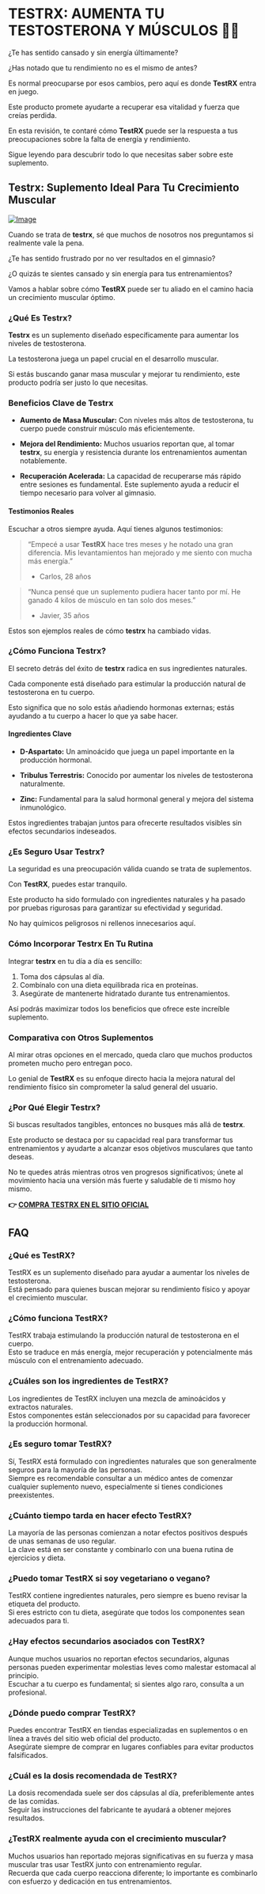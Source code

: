 # TESTRX: AUMENTA TU TESTOSTERONA Y MÚSCULOS 💪🔥

¿Te has sentido cansado y sin energía últimamente? 

¿Has notado que tu rendimiento no es el mismo de antes? 

Es normal preocuparse por esos cambios, pero aquí es donde **TestRX** entra en juego. 

Este producto promete ayudarte a recuperar esa vitalidad y fuerza que creías perdida. 

En esta revisión, te contaré cómo **TestRX** puede ser la respuesta a tus preocupaciones sobre la falta de energía y rendimiento. 

Sigue leyendo para descubrir todo lo que necesitas saber sobre este suplemento.

## Testrx: Suplemento Ideal Para Tu Crecimiento Muscular

[![Image](https://www2.sellhealth.com/129/TestRX_logo_500px120px.png)](https://gchaffi.com/RRzor242)

Cuando se trata de **testrx**, sé que muchos de nosotros nos preguntamos si realmente vale la pena. 

¿Te has sentido frustrado por no ver resultados en el gimnasio? 

¿O quizás te sientes cansado y sin energía para tus entrenamientos?

Vamos a hablar sobre cómo **TestRX** puede ser tu aliado en el camino hacia un crecimiento muscular óptimo.

### ¿Qué Es Testrx?

**Testrx** es un suplemento diseñado específicamente para aumentar los niveles de testosterona. 

La testosterona juega un papel crucial en el desarrollo muscular. 

Si estás buscando ganar masa muscular y mejorar tu rendimiento, este producto podría ser justo lo que necesitas.

### Beneficios Clave de Testrx

- **Aumento de Masa Muscular:** Con niveles más altos de testosterona, tu cuerpo puede construir músculo más eficientemente.
  
- **Mejora del Rendimiento:** Muchos usuarios reportan que, al tomar **testrx**, su energía y resistencia durante los entrenamientos aumentan notablemente.

- **Recuperación Acelerada:** La capacidad de recuperarse más rápido entre sesiones es fundamental. Este suplemento ayuda a reducir el tiempo necesario para volver al gimnasio.

#### Testimonios Reales

Escuchar a otros siempre ayuda. Aquí tienes algunos testimonios:

> “Empecé a usar **TestRX** hace tres meses y he notado una gran diferencia. Mis levantamientos han mejorado y me siento con mucha más energía.” 
> - Carlos, 28 años

> “Nunca pensé que un suplemento pudiera hacer tanto por mí. He ganado 4 kilos de músculo en tan solo dos meses.” 
> - Javier, 35 años

Estos son ejemplos reales de cómo **testrx** ha cambiado vidas.

### ¿Cómo Funciona Testrx?

El secreto detrás del éxito de **testrx** radica en sus ingredientes naturales. 

Cada componente está diseñado para estimular la producción natural de testosterona en tu cuerpo.

Esto significa que no solo estás añadiendo hormonas externas; estás ayudando a tu cuerpo a hacer lo que ya sabe hacer.

#### Ingredientes Clave

- **D-Aspartato:** Un aminoácido que juega un papel importante en la producción hormonal.
  
- **Tribulus Terrestris:** Conocido por aumentar los niveles de testosterona naturalmente.
  
- **Zinc:** Fundamental para la salud hormonal general y mejora del sistema inmunológico.

Estos ingredientes trabajan juntos para ofrecerte resultados visibles sin efectos secundarios indeseados.

### ¿Es Seguro Usar Testrx?

La seguridad es una preocupación válida cuando se trata de suplementos. 

Con **TestRX**, puedes estar tranquilo.

Este producto ha sido formulado con ingredientes naturales y ha pasado por pruebas rigurosas para garantizar su efectividad y seguridad.

No hay químicos peligrosos ni rellenos innecesarios aquí.

### Cómo Incorporar Testrx En Tu Rutina

Integrar **testrx** en tu día a día es sencillo:

1. Toma dos cápsulas al día.
2. Combínalo con una dieta equilibrada rica en proteínas.
3. Asegúrate de mantenerte hidratado durante tus entrenamientos.

Así podrás maximizar todos los beneficios que ofrece este increíble suplemento.

### Comparativa con Otros Suplementos

Al mirar otras opciones en el mercado, queda claro que muchos productos prometen mucho pero entregan poco. 

Lo genial de **TestRX** es su enfoque directo hacia la mejora natural del rendimiento físico sin comprometer la salud general del usuario.

### ¿Por Qué Elegir Testrx?

Si buscas resultados tangibles, entonces no busques más allá de **testrx**. 

Este producto se destaca por su capacidad real para transformar tus entrenamientos y ayudarte a alcanzar esos objetivos musculares que tanto deseas.

No te quedes atrás mientras otros ven progresos significativos; únete al movimiento hacia una versión más fuerte y saludable de ti mismo hoy mismo.



**👉 [COMPRA TESTRX EN EL SITIO OFICIAL](https://gchaffi.com/RRzor242)**

## FAQ

### ¿Qué es TestRX?

TestRX es un suplemento diseñado para ayudar a aumentar los niveles de testosterona.  
Está pensado para quienes buscan mejorar su rendimiento físico y apoyar el crecimiento muscular.  

### ¿Cómo funciona TestRX?

TestRX trabaja estimulando la producción natural de testosterona en el cuerpo.  
Esto se traduce en más energía, mejor recuperación y potencialmente más músculo con el entrenamiento adecuado.  

### ¿Cuáles son los ingredientes de TestRX?

Los ingredientes de TestRX incluyen una mezcla de aminoácidos y extractos naturales.  
Estos componentes están seleccionados por su capacidad para favorecer la producción hormonal.  

### ¿Es seguro tomar TestRX?

Sí, TestRX está formulado con ingredientes naturales que son generalmente seguros para la mayoría de las personas.  
Siempre es recomendable consultar a un médico antes de comenzar cualquier suplemento nuevo, especialmente si tienes condiciones preexistentes.

### ¿Cuánto tiempo tarda en hacer efecto TestRX?

La mayoría de las personas comienzan a notar efectos positivos después de unas semanas de uso regular.  
La clave está en ser constante y combinarlo con una buena rutina de ejercicios y dieta.

### ¿Puedo tomar TestRX si soy vegetariano o vegano?

TestRX contiene ingredientes naturales, pero siempre es bueno revisar la etiqueta del producto.  
Si eres estricto con tu dieta, asegúrate que todos los componentes sean adecuados para ti.

### ¿Hay efectos secundarios asociados con TestRX?

Aunque muchos usuarios no reportan efectos secundarios, algunas personas pueden experimentar molestias leves como malestar estomacal al principio.  
Escuchar a tu cuerpo es fundamental; si sientes algo raro, consulta a un profesional.

### ¿Dónde puedo comprar TestRX?

Puedes encontrar TestRX en tiendas especializadas en suplementos o en línea a través del sitio web oficial del producto.  
Asegúrate siempre de comprar en lugares confiables para evitar productos falsificados.

### ¿Cuál es la dosis recomendada de TestRX?

La dosis recomendada suele ser dos cápsulas al día, preferiblemente antes de las comidas.  
Seguir las instrucciones del fabricante te ayudará a obtener mejores resultados.

### ¿TestRX realmente ayuda con el crecimiento muscular?

Muchos usuarios han reportado mejoras significativas en su fuerza y masa muscular tras usar TestRX junto con entrenamiento regular.  
Recuerda que cada cuerpo reacciona diferente; lo importante es combinarlo con esfuerzo y dedicación en tus entrenamientos.